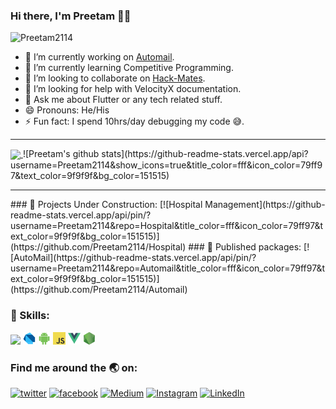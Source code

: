 
### Hi there, I'm Preetam 👨‍💻
<p align="left"> <img src="https://komarev.com/ghpvc/?username=Preetam2114&label=Views&color=blue&style=plastic" alt="Preetam2114" /> </p>

- 🔭 I’m currently working on [Automail](https://pypi.org/project/Automail/0.1.4/).
- 🌱 I’m currently learning Competitive Programming.
- 👯 I’m looking to collaborate on [Hack-Mates](https://youtube.com/mtechviral).
- 🤔 I’m looking for help with VelocityX documentation.
- 💬 Ask me about Flutter or any tech related stuff.
- 😄 Pronouns: He/His
- ⚡ Fun fact: I spend 10hrs/day debugging my code 😅.
<hr>
<a href="https://github.com/Preetam2114">
  <img align="center" src="https://github-readme-stats.vercel.app/api/top-langs/?username=Preetam2114&theme=dark&hide_langs_below=1" />
</a>
<a>
![Preetam's github stats](https://github-readme-stats.vercel.app/api?username=Preetam2114&show_icons=true&title_color=fff&icon_color=79ff97&text_color=9f9f9f&bg_color=151515)
</a>
<hr>
### 🚧 Projects Under Construction:
[![Hospital Management](https://github-readme-stats.vercel.app/api/pin/?username=Preetam2114&repo=Hospital&title_color=fff&icon_color=79ff97&text_color=9f9f9f&bg_color=151515)](https://github.com/Preetam2114/Hospital)
### 📝 Published packages:
[![AutoMail](https://github-readme-stats.vercel.app/api/pin/?username=Preetam2114&repo=Automail&title_color=fff&icon_color=79ff97&text_color=9f9f9f&bg_color=151515)](https://github.com/Preetam2114/Automail)

### 🚀 Skills:
<code><img height="20" src="https://lh3.googleusercontent.com/proxy/LrEUQt7IOSwBjT_FEZzzFCpyrnmvaXqVBN6TvHG5TApGBUZA7iEiK8YxBtYBjeMjK7fgGeNOEEEBxJ1Xz8Q1_w9BvUwhmvtpkXrAK7MEZ_eZx1mhYFVCic54UkIfB0QsQe6xh7QGBuGyUQ"></code>
<code><img height="20" src="https://raw.githubusercontent.com/github/explore/80688e429a7d4ef2fca1e82350fe8e3517d3494d/topics/dart/dart.png"></code>
<code><img height="20" src="https://raw.githubusercontent.com/github/explore/80688e429a7d4ef2fca1e82350fe8e3517d3494d/topics/android/android.png"></code>
<code><img height="20" src="https://raw.githubusercontent.com/github/explore/80688e429a7d4ef2fca1e82350fe8e3517d3494d/topics/javascript/javascript.png"></code>
<code><img height="20" src="https://raw.githubusercontent.com/github/explore/80688e429a7d4ef2fca1e82350fe8e3517d3494d/topics/vue/vue.png"></code>
<code><img height="20" src="https://raw.githubusercontent.com/github/explore/80688e429a7d4ef2fca1e82350fe8e3517d3494d/topics/nodejs/nodejs.png"></code> 

### Find me around the 🌏 on:
<!-- social media buttons -->

[![twitter][1.2]][1]
[![facebook][2.2]][2]
[![Medium][3.2]][3]
[![Instagram][4.2]][4]
[![LinkedIn][5.2]][5]

<!-- icons with padding -->

[1.2]: https://img.shields.io/badge/twitter-%231DA1F2.svg?&style=for-the-badge&logo=twitter&logoColor=white 
[2.2]: https://img.shields.io/badge/facebook-%231877F2.svg?&style=for-the-badge&logo=facebook&logoColor=white 
[3.2]: https://img.shields.io/badge/medium-%2312100E.svg?&style=for-the-badge&logo=medium&logoColor=white 
[4.2]: https://img.shields.io/badge/instagram-%23E4405F.svg?&style=for-the-badge&logo=instagram&logoColor=white 
[5.2]: https://img.shields.io/badge/linkedin-%230077B5.svg?&style=for-the-badge&logo=linkedin&logoColor=white 

<!-- social media links -->
[1]: https://twitter.com/pvr_rane
[2]: https://www.facebook.com/preetam.rane.39
[3]: https://medium.com/@preetamrane
[4]: https://www.instagram.com/mr_codeaholic/
[5]: https://www.linkedin.com/in/preetam-rane-4b0524165/


